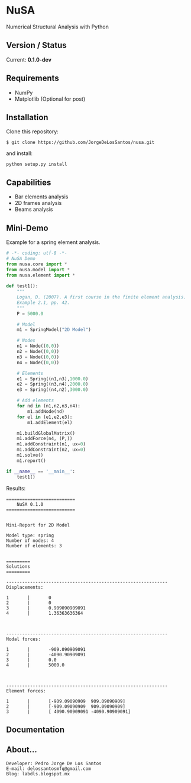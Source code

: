 # NuSA

Numerical Structural Analysis with Python


## Version / Status

Current: **0.1.0-dev**

## Requirements

* NumPy
* Matplotlib (Optional for post)


## Installation

Clone this repository:

```
$ git clone https://github.com/JorgeDeLosSantos/nusa.git
```

and install:

```
python setup.py install
```

## Capabilities

* Bar elements analysis
* 2D frames analysis
* Beams analysis

## Mini-Demo

Example for a spring element analysis.

```python
# -*- coding: utf-8 -*-
# NuSA Demo
from nusa.core import *
from nusa.model import *
from nusa.element import *
    
def test1():
    """
    Logan, D. (2007). A first course in the finite element analysis.
    Example 2.1, pp. 42.
    """
    P = 5000.0

    # Model
    m1 = SpringModel("2D Model")

    # Nodes
    n1 = Node((0,0))
    n2 = Node((0,0))
    n3 = Node((0,0))
    n4 = Node((0,0))

    # Elements
    e1 = Spring((n1,n3),1000.0)
    e2 = Spring((n3,n4),2000.0)
    e3 = Spring((n4,n2),3000.0)

    # Add elements 
    for nd in (n1,n2,n3,n4):
        m1.addNode(nd)
    for el in (e1,e2,e3):
        m1.addElement(el)

    m1.buildGlobalMatrix()
    m1.addForce(n4, (P,))
    m1.addConstraint(n1, ux=0)
    m1.addConstraint(n2, ux=0)
    m1.solve()
    m1.report()

if __name__ == '__main__':
    test1()
```

Results:

```
==========================
    NuSA 0.1.0
==========================


Mini-Report for 2D Model

Model type: spring
Number of nodes: 4
Number of elements: 3


=========
Solutions
=========

-------------------------------------------------------------
Displacements:

1       |       0
2       |       0
3       |       0.909090909091
4       |       1.36363636364



-------------------------------------------------------------
Nodal forces:

1       |       -909.090909091
2       |       -4090.90909091
3       |       0.0
4       |       5000.0



-------------------------------------------------------------
Element forces:

1       |       [-909.09090909  909.09090909]
2       |       [-909.09090909  909.09090909]
3       |       [ 4090.90909091 -4090.90909091]

```



## Documentation



## About...

```
Developer: Pedro Jorge De Los Santos
E-mail: delossantosmfq@gmail.com
Blog: labdls.blogspot.mx
```
